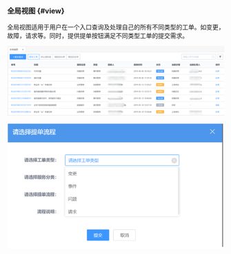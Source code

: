 ### 全局视图 {#view}

全局视图适用于用户在一个入口查询及处理自己的所有不同类型的工单。如变更，故障，请求等。同时，提供提单按钮满足不同类型工单的提交需求。

![](../pic/4.gif)

![](../pic/5.gif)
